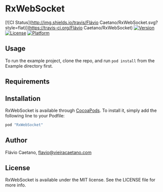 # RxWebSocket

[![CI Status](http://img.shields.io/travis/Flávio Caetano/RxWebSocket.svg?style=flat)](https://travis-ci.org/Flávio Caetano/RxWebSocket)
[![Version](https://img.shields.io/cocoapods/v/RxWebSocket.svg?style=flat)](http://cocoapods.org/pods/RxWebSocket)
[![License](https://img.shields.io/cocoapods/l/RxWebSocket.svg?style=flat)](http://cocoapods.org/pods/RxWebSocket)
[![Platform](https://img.shields.io/cocoapods/p/RxWebSocket.svg?style=flat)](http://cocoapods.org/pods/RxWebSocket)

## Usage

To run the example project, clone the repo, and run `pod install` from the Example directory first.

## Requirements

## Installation

RxWebSocket is available through [CocoaPods](http://cocoapods.org). To install
it, simply add the following line to your Podfile:

```ruby
pod "RxWebSocket"
```

## Author

Flávio Caetano, flavio@vieiracaetano.com

## License

RxWebSocket is available under the MIT license. See the LICENSE file for more info.
